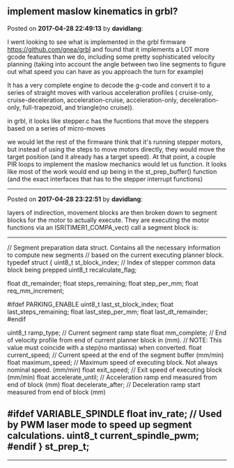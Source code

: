 ## implement maslow kinematics in grbl?
Posted on **2017-04-28 22:49:13** by **davidlang**:

I went looking to see what is implemented in the grbl firmware https://github.com/gnea/grbl and found that it implements a LOT more gcode features than we do, including some pretty sophisticated velocity planning (taking into account the angle between two line segments to figure out what speed you can have as you approach the turn for example)

It has a very complete engine to decode the g-code and convert it to a series of straight moves with various acceleration profiles ( cruise-only, cruise-deceleration, acceleration-cruise, acceleration-only, deceleration-only, full-trapezoid, and triangle(no cruise)). 

in grbl, it looks like stepper.c has the fucntions that move the steppers based on a series of micro-moves

we would let the rest of the firmware think that it's running stepper motors, but instead of using the steps to move motors directly, they would move the target position (and it already has a target speed). At that point, a couple PIR loops to implement  the maslow mechanics would let us function. It looks like most of the work would end up being in the st_prep_buffer() function (and the exact interfaces that has to the stepper interrupt functions)

---

Posted on **2017-04-28 23:22:51** by **davidlang**:

layers of indirection, movement blocks are then broken down to segment blocks for the motor to actually execute. They are executing the motor functions via an ISR(TIMER1_COMPA_vect) call
a segment block is:

---
// Segment preparation data struct. Contains all the necessary information to compute new segments
// based on the current executing planner block.
typedef struct {
  uint8_t st_block_index;  // Index of stepper common data block being prepped
  uint8_t recalculate_flag;

  float dt_remainder;
  float steps_remaining;
  float step_per_mm;
  float req_mm_increment;

  #ifdef PARKING_ENABLE
    uint8_t last_st_block_index;
    float last_steps_remaining;
    float last_step_per_mm;
    float last_dt_remainder;
  #endif 

  uint8_t ramp_type;      // Current segment ramp state
  float mm_complete;      // End of velocity profile from end of current planner block in (mm).
                          // NOTE: This value must coincide with a step(no mantissa) when converted.
  float current_speed;    // Current speed at the end of the segment buffer (mm/min)
  float maximum_speed;    // Maximum speed of executing block. Not always nominal speed. (mm/min)
  float exit_speed;       // Exit speed of executing block (mm/min)
  float accelerate_until; // Acceleration ramp end measured from end of block (mm)
  float decelerate_after; // Deceleration ramp start measured from end of block (mm)

  #ifdef VARIABLE_SPINDLE
    float inv_rate;    // Used by PWM laser mode to speed up segment calculations.
    uint8_t current_spindle_pwm;
  #endif
} st_prep_t;
---

---

